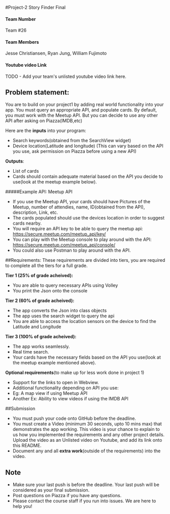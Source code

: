 #Project-2 Story Finder Final
#### Team Number
Team #26
#### Team Members
Jesse Christiansen, Ryan Jung, William Fujimoto
#### Youtube video Link
TODO - Add your team's unlisted youtube video link here.

## Problem statement:
You are to build on your project1 by adding real world functionality into your app. You must query an appropriate API, and populate cards. By default, you must work with the Meetup API. But you can decide to use any other API after asking on Piazza(IMDB,etc)


Here are the **inputs** into your program:

* Search keywords(obtained from the SearchView widget)
* Device location(Latitude and longitude) (This can vary based on the API you use, ask permission on Piazza before using a new API)

**Outputs**:

* List of cards
* Cards should contain adequate material based on the API you decide to use(look at the meetup example below).

#####Example API: Meetup API

* If you use the Meetup API, your cards should have Pictures of the Meetup, number of attendies, name, ID(obtained from the API), description, Link, etc.
* The cards populated should use the devices location in order to suggest cards nearby.
* You will require an API key to be able to query the meetup api: https://secure.meetup.com/meetup_api/key/
* You can play with the Meetup console to play around with the API: https://secure.meetup.com/meetup_api/console/
* You could also use Postman to play around with the API.


##Requirements:
These requirements are divided into tiers, you are required to complete all the tiers for a full grade.

**Tier 1 (25% of grade acheived):**

* You are able to query necessary APIs using Volley
* You print the Json onto the console

**Tier 2 (60% of grade acheived):**

* The app converts the Json into class objects
* The app uses the search widget to query the api
* You are able to access the location sensors on the device to find the Latitude and Longitude

**Tier 3 (100% of grade acheived):**

* The app works seamlessly.
* Real time search.
* Your cards have the necessary fields based on the API you use(look at the meetup example mentioned above).

**Optional requirements**(to make up for less work done in project 1)

* Support for the links to open in Webview.
* Additional functionality depending on API you use:
* Eg: A map view if using Meetup API
* Another Ex: Ability to view videos if using the IMDB API


##Submission
* You must push your code onto GitHub before the deadline.
* You must create a Video (minimum 30 seconds, upto 10 mins max) that demonstrates the app working. This video is your chance to explain to us how you implemented the requirements and any other project details. Upload the video as an Unlisted video on Youtube, and add its link onto this README.
* Document any and all **extra work**(outside of the requirements) into the video.


## Note
* Make sure your last push is before the deadline. Your last push will be considered as your final submission.
* Post questions on Piazza if you have any questions.
* Please contact the course staff if you run into issues. We are here to help you!
